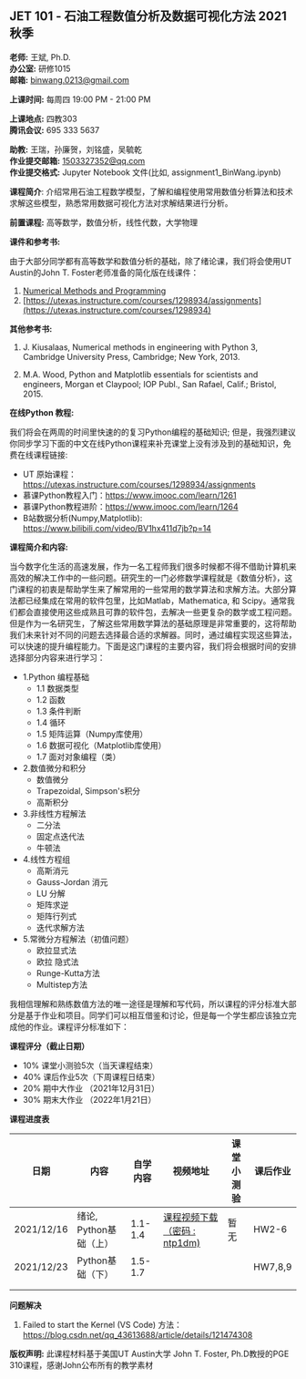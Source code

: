 ## JET 101 - **石油工程数值分析及数据可视化方法 2021秋季**

**老师:** 王斌, Ph.D.  
**办公室:** 研修1015  
**邮箱:** binwang.0213@gmail.com

**上课时间:**  每周四 19:00 PM - 21:00 PM  

**上课地点:** 四教303  
**腾讯会议:** 695 333 5637 


**助教:** 王瑞，孙廉贺，刘铭盛，吴毓乾  
**作业提交邮箱:**  1503327352@qq.com  
**作业提交格式:**  Jupyter Notebook 文件(比如, assignment1_BinWang.ipynb)  


**课程简介**: 介绍常用石油工程数学模型，了解和编程使用常用数值分析算法和技术求解这些模型，熟悉常用数据可视化方法对求解结果进行分析。

**前置课程:** 高等数学，数值分析，线性代数，大学物理

**课件和参考书:** 

由于大部分同学都有高等数学和数值分析的基础，除了绪论课，我们将会使用UT Austin的John T. Foster老师准备的简化版在线课件：

1. [Numerical Methods and Programming](https://johnfoster.pge.utexas.edu/numerical-methods-book)
1. [https://utexas.instructure.com/courses/1298934/assignments](https://utexas.instructure.com/courses/1298934) 

**其他参考书:**

1. J. Kiusalaas, Numerical methods in engineering with Python 3, Cambridge University Press, Cambridge; New York, 2013.

1. M.A. Wood, Python and Matplotlib essentials for scientists and engineers, Morgan et Claypool; IOP Publ., San Rafael, Calif.; Bristol, 2015.

**在线Python 教程:**

我们将会在两周的时间里快速的的复习Python编程的基础知识; 但是，我强烈建议你同步学习下面的中文在线Python课程来补充课堂上没有涉及到的基础知识，免费在线课程链接:

* UT 原始课程：https://utexas.instructure.com/courses/1298934/assignments
* 慕课Python教程入门：https://www.imooc.com/learn/1261
* 慕课Python教程进阶：https://www.imooc.com/learn/1264
* B站数据分析(Numpy,Matplotlib): https://www.bilibili.com/video/BV1hx411d7jb?p=14

**课程简介和内容:**

当今数字化生活的高速发展，作为一名工程师我们很多时候都不得不借助计算机来高效的解决工作中的一些问题。研究生的一门必修数学课程就是《数值分析》，这门课程的初衷是帮助学生来了解常用的一些常用的数学算法和求解方法。大部分算法都已经集成在常用的软件包里，比如Matlab，Mathematica,  和 Scipy。通常我们都会直接使用这些成熟且可靠的软件包，去解决一些更复杂的数学或工程问题。但是作为一名研究生，了解这些常用数学算法的基础原理是非常重要的，这将帮助我们未来针对不同的问题去选择最合适的求解器。同时，通过编程实现这些算法，可以快速的提升编程能力。下面是这门课程的主要内容，我们将会根据时间的安排选择部分内容来进行学习：

* 1.Python 编程基础
  + 1.1 数据类型
  + 1.2 函数
  + 1.3 条件判断
  + 1.4 循环
  + 1.5 矩阵运算（Numpy库使用）
  + 1.6 数据可视化（Matplotlib库使用）
  + 1.7 面对对象编程（类）
* 2.数值微分和积分
    + 数值微分
    + Trapezoidal, Simpson's积分
    + 高斯积分
* 3.非线性方程解法
  + 二分法
  + 固定点迭代法
  + 牛顿法
* 4.线性方程组
  + 高斯消元
  + Gauss-Jordan 消元
  + LU 分解
  + 矩阵求逆
  + 矩阵行列式
  + 迭代求解方法
* 5.常微分方程解法（初值问题）
  + 欧拉显式法
  + 欧拉 隐式法
  + Runge-Kutta方法
  + Multistep方法

我相信理解和熟练数值方法的唯一途径是理解和写代码，所以课程的评分标准大部分是基于作业和项目。同学们可以相互借鉴和讨论，但是每一个学生都应该独立完成他的作业。课程评分标准如下：

**课程评分（截止日期）**

 * 10% 课堂小测验5次（当天课程结束）
 * 40% 课后作业5次（下周课程日结束）
 * 20% 期中大作业 （2021年12月31日）
 * 30% 期末大作业 （2022年1月21日）

**课程进度表**

|日期|内容|自学内容|视频地址|课堂小测验|课后作业|
|-|-|-|-|-|-|
| 2021/12/16 | 绪论, Python基础（上） | 1.1-1.4 | [课程视频下载（密码 : ntp1dm)](https://www.jianguoyun.com/p/DU4org8Q8_KKChirwKEE) | 暂无 | HW2-6 |
| 2021/12/23 |Python基础（下）| 1.5-1.7 |   |   | HW7,8,9 |
|||   |                                                              |   |   |
|            |                        |          |                                                              |            |          |

**问题解决**

1. Failed to start the Kernel (VS Code)
方法：https://blog.csdn.net/qq_43613688/article/details/121474308

**版权声明:** 此课程材料基于美国UT Austin大学 John T. Foster, Ph.D教授的PGE 310课程，感谢John公布所有的教学素材
